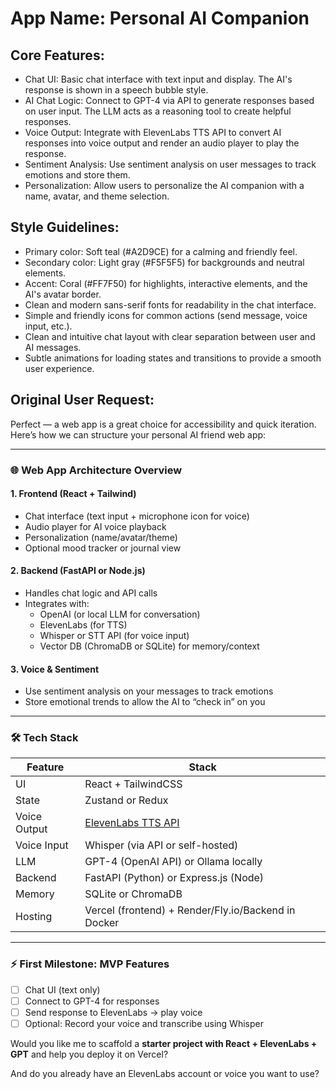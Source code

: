 # **App Name**: Personal AI Companion

## Core Features:

- Chat UI: Basic chat interface with text input and display. The AI's response is shown in a speech bubble style.
- AI Chat Logic: Connect to GPT-4 via API to generate responses based on user input. The LLM acts as a reasoning tool to create helpful responses.
- Voice Output: Integrate with ElevenLabs TTS API to convert AI responses into voice output and render an audio player to play the response.
- Sentiment Analysis: Use sentiment analysis on user messages to track emotions and store them.
- Personalization: Allow users to personalize the AI companion with a name, avatar, and theme selection.

## Style Guidelines:

- Primary color: Soft teal (#A2D9CE) for a calming and friendly feel.
- Secondary color: Light gray (#F5F5F5) for backgrounds and neutral elements.
- Accent: Coral (#FF7F50) for highlights, interactive elements, and the AI's avatar border.
- Clean and modern sans-serif fonts for readability in the chat interface.
- Simple and friendly icons for common actions (send message, voice input, etc.).
- Clean and intuitive chat layout with clear separation between user and AI messages.
- Subtle animations for loading states and transitions to provide a smooth user experience.

## Original User Request:
Perfect — a web app is a great choice for accessibility and quick iteration. Here’s how we can structure your personal AI friend web app:

---

### 🌐 Web App Architecture Overview

#### 1. **Frontend (React + Tailwind)**
- Chat interface (text input + microphone icon for voice)
- Audio player for AI voice playback
- Personalization (name/avatar/theme)
- Optional mood tracker or journal view

#### 2. **Backend (FastAPI or Node.js)**
- Handles chat logic and API calls
- Integrates with:
  - OpenAI (or local LLM for conversation)
  - ElevenLabs (for TTS)
  - Whisper or STT API (for voice input)
  - Vector DB (ChromaDB or SQLite) for memory/context

#### 3. **Voice & Sentiment**
- Use sentiment analysis on your messages to track emotions
- Store emotional trends to allow the AI to “check in” on you

---

### 🛠️ Tech Stack

| Feature | Stack |
|--------|-------|
| UI | React + TailwindCSS |
| State | Zustand or Redux |
| Voice Output | [ElevenLabs TTS API](https://www.elevenlabs.io/) |
| Voice Input | Whisper (via API or self-hosted) |
| LLM | GPT-4 (OpenAI API) or Ollama locally |
| Backend | FastAPI (Python) or Express.js (Node) |
| Memory | SQLite or ChromaDB |
| Hosting | Vercel (frontend) + Render/Fly.io/Backend in Docker |

---

### ⚡ First Milestone: MVP Features

- [ ] Chat UI (text only)
- [ ] Connect to GPT-4 for responses
- [ ] Send response to ElevenLabs → play voice
- [ ] Optional: Record your voice and transcribe using Whisper

Would you like me to scaffold a **starter project with React + ElevenLabs + GPT** and help you deploy it on Vercel?

And do you already have an ElevenLabs account or voice you want to use?
  